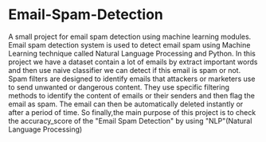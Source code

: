 # Email-Spam-Detection
A small project for email spam detection using machine learning modules.
Email spam detection system is used to detect email spam using Machine Learning technique called Natural Language Processing and Python.
In this project we have a dataset contain a lot of emails by extract important words and then use naive classifier we can detect if this email is spam or not.
Spam filters are designed to identify emails that attackers or marketers use to send unwanted or dangerous content.
They use specific filtering methods to identify the content of emails or their senders and then flag the email as spam. 
The email can then be automatically deleted instantly or after a period of time.
So finally,the main purpose of this project is to check the accuracy_score of the "Email Spam Detection" by using "NLP"(Natural Language Processing)
